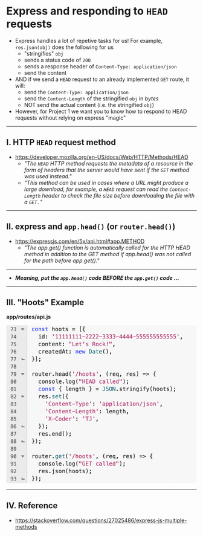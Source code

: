# Express and responding to `HEAD` requests

- Express handles a lot of repetive tasks for us! For example, `res.json(obj)` does the following for us
  - "stringifies" `obj`
  -  sends a status code of `200`
  -  sends a response header of `Content-Type: application/json`
  -  send the content
- AND if we send a `HEAD` request to an already implemented `GET` route, it will:
  - send the `Content-Type: application/json`
  - send the `Content-Length` of the stringified `obj` in *bytes*
  - NOT send the actual content (i.e. the stringified `obj`)
- However, for Project 1 we want you to know how to respond to HEAD requests without relying on express "magic"

---

## I. HTTP `HEAD` request method
- https://developer.mozilla.org/en-US/docs/Web/HTTP/Methods/HEAD
  - *"The `HEAD` HTTP method requests the metadata of a resource in the form of headers that the server would have sent if the `GET` method was used instead."*
  - *"This method can be used in cases where a URL might produce a large download, for example, a `HEAD` request can read the `Content-Length` header to check the file size before downloading the file with a `GET.`"*

---

## II. express and `app.head()` (or `router.head()`)
- https://expressjs.com/en/5x/api.html#app.METHOD
  - *"The app.get() function is automatically called for the HTTP HEAD method in addition to the GET method if app.head() was not called for the path before app.get()."*

---

- ***Meaning, put the `app.head()` code BEFORE the `app.get()` code ...***

---

## III. "Hoots" Example

**app/routes/api.js**

![screenshot](_images/p1-1.png)

---

## IV. Reference
- https://stackoverflow.com/questions/27025486/express-js-multiple-methods
